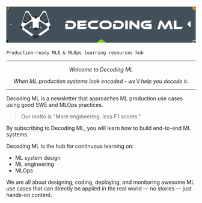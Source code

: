 <p align="center"><img src="https://github.com/DecodingML/.github/blob/main/media/banner_small.png?raw=true"></p>

`Production-ready MLE & MLOps learning resources hub`

----

<p align="center"><i>Welcome to Decoding ML</i></p>

<p align="center"><i>When ML production systems look encoded - we'll help you decode it.</i></p>

----

Decoding ML is a newsletter that approaches ML production use cases using good SWE and MLOps practices.

> Our motto is "More engineering, less F1 scores."

By subscribing to Decoding ML, you will learn how to build end-to-end ML systems.

Decoding ML is the hub for continuous learning on:

- ML system design
- ML engineering
- MLOps

We are all about designing, coding, deploying, and monitoring awesome ML use cases that can directly be applied in the real world — no stories — just hands-on content.

